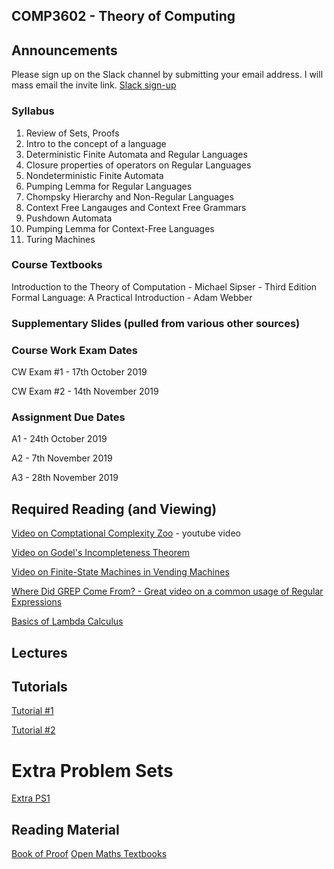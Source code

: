 ## COMP3602 - Theory of Computing

## Announcements
Please sign up on the Slack channel by submitting your email address. I will mass email the invite link.
[Slack sign-up](https://docs.google.com/forms/d/e/1FAIpQLSehpVHHpV_HjT4nB5eN4Pc5tex_BJ1tH0z4QzdamOSy26MO2A/viewform)


### Syllabus

1. Review of Sets, Proofs
2. Intro to the concept of a language
3. Deterministic Finite Automata and Regular Languages
4. Closure properties of operators on Regular Languages
5. Nondeterministic Finite Automata
6. Pumping Lemma for Regular Languages
7. Chompsky Hierarchy and Non-Regular Languages
8. Context Free Langauges and Context Free Grammars
9. Pushdown Automata
10. Pumping Lemma for Context-Free Languages
11. Turing Machines

### Course Textbooks

Introduction to the Theory of Computation - Michael Sipser - Third Edition
Formal Language: A Practical Introduction - Adam Webber


### Supplementary Slides (pulled from various other sources)



### Course Work Exam Dates

CW Exam #1 - 17th October 2019

CW Exam #2 - 14th November 2019

### Assignment Due Dates

A1 - 24th October 2019

A2 - 7th November 2019

A3 - 28th November 2019

## Required Reading (and Viewing)
[Video on Comptational Complexity Zoo](https://www.youtube.com/watch?v=YX40hbAHx3s) - youtube video

[Video on Godel's Incompleteness Theorem](https://www.youtube.com/watch?v=O4ndIDcDSGc)

[Video on Finite-State Machines in Vending Machines](https://www.youtube.com/watch?v=vhiiia1_hC4)

[Where Did GREP Come From? - Great video on a common usage of Regular Expressions](https://www.youtube.com/watch?v=NTfOnGZUZDk)

[Basics of Lambda Calculus](https://www.youtube.com/watch?v=eis11j_iGMs)

## Lectures

## Tutorials
[Tutorial #1](https://github.com/InzamamRahaman/COMP3602-2019/blob/master/Tutorials/Problems/COMP3602_Tutorial_1.pdf)

[Tutorial #2](https://github.com/InzamamRahaman/COMP3602-2019/blob/master/Tutorials/Problems/COMP3602_Tutorial_2.pdf)


# Extra Problem Sets
[Extra PS1](https://github.com/InzamamRahaman/COMP3602-2019/blob/master/Extra%20Problem%20Sets/PS1.pdf)



## Reading Material
[Book of Proof](https://www.people.vcu.edu/~rhammack/BookOfProof2/)
[Open Maths Textbooks](https://aimath.org/textbooks/approved-textbooks/)

